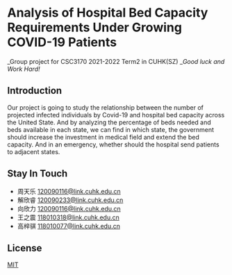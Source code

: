 # Analysis of Hospital Bed Capacity Requirements Under Growing COVID-19 Patients

_Group project for CSC3170 2021-2022 Term2 in CUHK(SZ)
__Good luck and Work Hard!_  

## Introduction
Our project is going to study the relationship between the number of projected infected individuals by Covid-19 and hospital bed capacity across the United State. And by analyzing the percentage of beds needed and beds available in each state, we can find in which state, the government should increase the investment in medical field and extend the bed capacity. And in an emergency, whether should the hospital send patients to adjacent states.  


## Stay In Touch
- 周天乐 120090116@link.cuhk.edu.cn
- 解欣睿 120090233@link.cuhk.edu.cn
- 向欣力 120090116@link.cuhk.edu.cn
- 王之震 118010318@link.cuhk.edu.cn
- 高梓骐 118010077@link.cuhk.edu.cn


## License 
[MIT](https://opensource.org/licenses/MIT)
